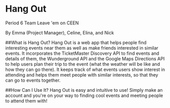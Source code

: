 # Hang Out
Period 6 Team Leave 'em on CEEN 

By Emma (Project Manager), Celine, Elina, and Nick

##What is Hang Out?
Hang Out is a web app that helps people find interesting events near them as well as
make friends interested in similar events. It incorporates the TicketMaster Discovery
API to find events and details of them, the Wunderground API and the Google Maps
Directions API to help users plan their trip to the event (what the weather will be
like and how they can go there). It keeps track of what events users show interest in
attending and helps them meet people with similar interests, so that they can go to
events together.

##How Can I Use It?
Hang Out is easy and intuitive to use! Simply make an account and you're on your way
to finding cool events and meeting people to attend them with!
